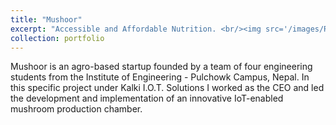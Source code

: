 ```yaml
---
title: "Mushoor"
excerpt: "Accessible and Affordable Nutrition. <br/><img src='/images/RCPPO.png'>"
collection: portfolio
---
```


Mushoor is an agro-based startup founded by a team of four engineering students from the Institute of Engineering - Pulchowk Campus, Nepal. In this specific project under Kalki I.O.T. Solutions I worked as the CEO and led the development and implementation of an innovative IoT-enabled mushroom production chamber. 


